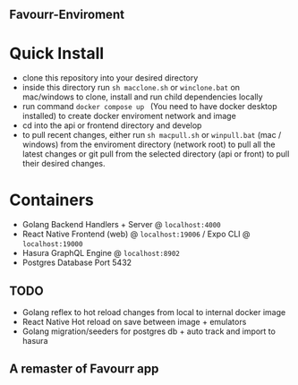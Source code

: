 ## Favourr-Enviroment

# Quick Install

- clone this repository into your desired directory
- inside this directory run `sh macclone.sh` or `winclone.bat` on mac/windows to clone, install and run child dependencies locally
- run command `docker compose up ` (You need to have docker desktop installed) to create docker enviroment network and image
- cd into the api or frontend directory and develop
- to pull recent changes, either run `sh macpull.sh` or `winpull.bat` (mac / windows) from the enviroment directory (network root) to pull all the latest changes or git pull from the selected directory (api or front) to pull their desired changes.

# Containers

- Golang Backend Handlers + Server @ `localhost:4000`
- React Native Frontend (web) @ `localhost:19006` / Expo CLI @ `localhost:19000`
- Hasura GraphQL Engine @ `localhost:8902`
- Postgres Database Port 5432

## TODO

- Golang reflex to hot reload changes from local to internal docker image
- React Native Hot reload on save between image + emulators
- Golang migration/seeders for postgres db + auto track and import to hasura

## A remaster of Favourr app
